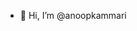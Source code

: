 - 👋 Hi, I’m @anoopkammari


<!---
anoopkammari/anoopkammari is a ✨ special ✨ repository because its `README.md` (this file) appears on your GitHub profile.
You can click the Preview link to take a look at your changes.
--->
